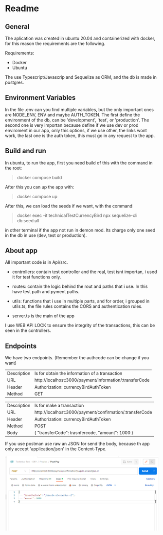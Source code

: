 # Readme
## General

The aplication was created in ubuntu 20.04 and containerized with docker, for this reason the requirements are the following.

Requirements: 
- Docker
- Ubuntu

The use Typescript/Javascrip and Sequelize as ORM, and the db is made in postgres.

## Environment Variables

In the file .env can you find multiple variables, but the only important ones are NODE_ENV, ENV and maybe AUTH_TOKEN. The first define the environment of the db, can be 'development', 'test', or 'production'. The second one is very importan because define if we use dev or prod enviroment in our app, only this options, if we use other, the links wont work, the last one is the auth token, this must go in any request to the app. 

## Build and run

In ubuntu, to run the app, first you need build of this with the command in the root:

> docker compose build

After this you can up the app with:

> docker compose up 

After this, we can load the seeds if we want, with the command

>docker exec -it technicalTestCurrencyBird npx sequelize-cli db:seed:all

in other terminal if the app not run in demon mod. Its charge only one seed in the db in use (dev, test or production).

## About app

All important code is in Api/src. 

- controllers: contain test controller and the real, test isnt importan, i used it for test functions only.

- routes: contain the logic behind the rout and paths that i use. In this have test path and pyment paths.

- utils: functions that i use in multiple parts, and for order, i grouped in utils.ts, the file rules contains the CORS and authentication rules.  

- server.ts is the main of the app

I use WEB API LOCK to ensure the integrity of the transactions, this can be seen in the controllers.

## Endpoints

We have two endpoints. (Remember the authcode can be change if you want)

| |  |
| --- | --- |
|Description | Is for obtain the information of a transaction
|URL | http://localhost:3000/payment/information/:transferCode |
|Header | Authorization: currencyBirdAuthToken |
| Method | GET |


| |  |
| --- | --- |
|Description | Is for make a transaction
|URL | http://localhost:3000/payment/confirmation/:transferCode |
|Header | Authorization: currencyBirdAuthToken |
| Method | POST |
| Body | { "transferCode": trasnfercode, "amount": 1000 }

If you use postman use raw an JSON for send the body, because th app only accept 'application/json' in the Content-Type.

![Alt text](image.png) 